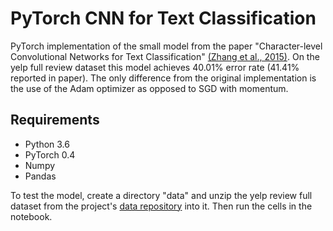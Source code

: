 # PyTorch CNN for Text Classification
PyTorch implementation of the small model from the paper "Character-level Convolutional Networks for Text Classification" [(Zhang et al., 2015)](http://papers.nips.cc/paper/5782-character-level-convolutional-networks-for-text-classification.pdf?spm=a2c4e.11153940.blogcont576283.36.3ac276778WChsu&file=5782-character-level-convolutional-networks-for-text-classification.pdf). On the yelp full review dataset this model achieves 40.01% error rate (41.41% reported in paper). The only difference from the original implementation is the use of the Adam optimizer as opposed to SGD with momentum.

## Requirements
- Python 3.6
- PyTorch 0.4
- Numpy
- Pandas

To test the model, create a directory "data" and unzip the yelp review full dataset from the project's [data repository](https://drive.google.com/drive/u/1/folders/0Bz8a_Dbh9Qhbfll6bVpmNUtUcFdjYmF2SEpmZUZUcVNiMUw1TWN6RDV3a0JHT3kxLVhVR2M) into it. Then run the cells in the notebook.
